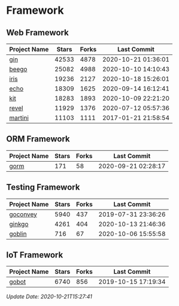 # Framework

## Web Framework
| Project Name | Stars | Forks | Last Commit |
| ------------ | ----- | ----- | ----------- |
| [gin](https://github.com/gin-gonic/gin) | 42533 | 4878 | 2020-10-21 01:36:01 |
| [beego](https://github.com/astaxie/beego) | 25082 | 4988 | 2020-10-10 14:10:43 |
| [iris](https://github.com/kataras/iris) | 19236 | 2127 | 2020-10-18 15:26:01 |
| [echo](https://github.com/labstack/echo) | 18309 | 1625 | 2020-09-14 16:12:41 |
| [kit](https://github.com/go-kit/kit) | 18283 | 1893 | 2020-10-09 22:21:20 |
| [revel](https://github.com/revel/revel) | 11929 | 1376 | 2020-07-12 05:57:36 |
| [martini](https://github.com/go-martini/martini) | 11103 | 1111 | 2017-01-21 21:58:54 |

## ORM Framework
| Project Name | Stars | Forks | Last Commit |
| ------------ | ----- | ----- | ----------- |
| [gorm](https://github.com/jinzhu/gorm) | 171 | 58 | 2020-09-21 02:28:17 |

## Testing Framework
| Project Name | Stars | Forks | Last Commit |
| ------------ | ----- | ----- | ----------- |
| [goconvey](https://github.com/smartystreets/goconvey) | 5940 | 437 | 2019-07-31 23:36:26 |
| [ginkgo](https://github.com/onsi/ginkgo) | 4261 | 404 | 2020-10-13 21:46:36 |
| [goblin](https://github.com/franela/goblin) | 716 | 67 | 2020-10-06 15:55:58 |

## IoT Framework
| Project Name | Stars | Forks | Last Commit |
| ------------ | ----- | ----- | ----------- |
| [gobot](https://github.com/hybridgroup/gobot) | 6740 | 856 | 2019-10-15 17:19:34 |

*Update Date: 2020-10-21T15:27:41*